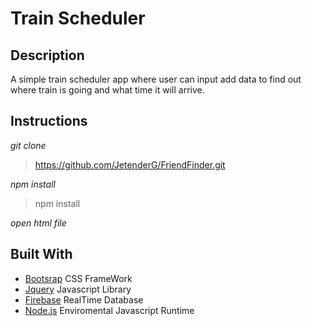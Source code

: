 Train Scheduler
=====


Description 
-----------
A simple train scheduler app where user can input add data to find out where train is going and what time it will arrive.



Instructions 
---
*git clone*

>https://github.com/JetenderG/FriendFinder.git

*npm install*
>npm install
 
*open html file*

Built With
-----

- [Bootsrap](https://getbootstrap.com/) CSS FrameWork
- [Jquery](https://jquery.com/) Javascript Library
- [Firebase](https://firebase.google.com/) RealTime Database
- [Node.js](https://nodejs.org/en/) Enviromental Javascript Runtime
